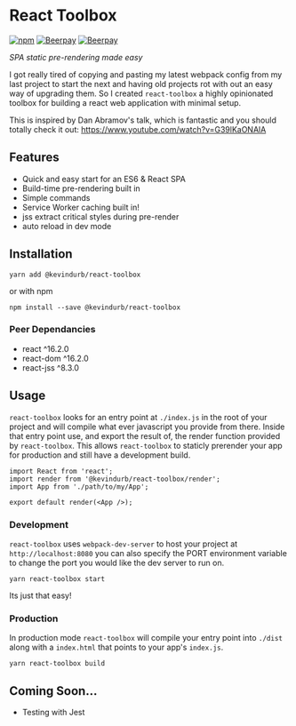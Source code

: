 # React Toolbox
[![npm](https://img.shields.io/npm/v/@kevindurb/react-toolbox.svg)](https://www.npmjs.com/package/@kevindurb/react-toolbox)
[![Beerpay](https://beerpay.io/kevindurb/react-toolbox/badge.svg?style=beer-square)](https://beerpay.io/kevindurb/react-toolbox)
[![Beerpay](https://beerpay.io/kevindurb/react-toolbox/make-wish.svg?style=flat-square)](https://beerpay.io/kevindurb/react-toolbox?focus=wish)

*SPA static pre-rendering made easy*

I got really tired of copying and pasting my latest webpack config from my last
project to start the next and having old projects rot with out an easy way of
upgrading them. So I created `react-toolbox` a highly opinionated toolbox for
building a react web application with minimal setup.

This is inspired by Dan Abramov's talk, which is fantastic and you should
totally check it out:
https://www.youtube.com/watch?v=G39lKaONAlA

## Features
- Quick and easy start for an ES6 & React SPA
- Build-time pre-rendering built in
- Simple commands
- Service Worker caching built in!
- jss extract critical styles during pre-render
- auto reload in dev mode

## Installation
```
yarn add @kevindurb/react-toolbox
```
or with npm
```
npm install --save @kevindurb/react-toolbox
```

### Peer Dependancies
- react ^16.2.0
- react-dom ^16.2.0
- react-jss ^8.3.0

## Usage
`react-toolbox` looks for an entry point at `./index.js` in the root of your
project and will compile what ever javascript you provide from there. Inside
that entry point use, and export the result of, the render function provided by
`react-toolbox`. This allows `react-toolbox` to staticly prerender your app for
production and still have a development build.

```
import React from 'react';
import render from '@kevindurb/react-toolbox/render';
import App from './path/to/my/App';

export default render(<App />);
```

### Development
`react-toolbox` uses `webpack-dev-server` to host your project at
`http://localhost:8080` you can also specify the PORT environment variable to
change the port you would like the dev server to run on.

```
yarn react-toolbox start
```
Its just that easy!

### Production
In production mode `react-toolbox` will compile your entry point into `./dist`
along with a `index.html` that points to your app's `index.js`.

```
yarn react-toolbox build
```

## Coming Soon...
- Testing with Jest
